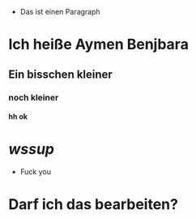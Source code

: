 - Das ist einen Paragraph
# Ich heiße Aymen Benjbara
## Ein bisschen kleiner
### noch kleiner
#### hh ok

#  *wssup*
- Fuck you 
# Darf ich das bearbeiten?
